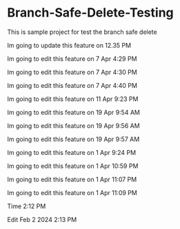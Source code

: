 # Branch-Safe-Delete-Testing
This is sample project for test the branch safe delete

Im going to update this feature on 12.35 PM

Im going to edit this feature on 7 Apr 4:29 PM

Im going to edit this feature on 7 Apr 4:30 PM

Im going to edit this feature on 7 Apr 4:40 PM

Im going to edit this feature on 11 Apr 9:23 PM

Im going to edit this feature on 19 Apr 9:54 AM

Im going to edit this feature on 19 Apr 9:56 AM

Im going to edit this feature on 19 Apr 9:57 AM

Im going to edit this feature on 1 Apr 9:24 PM

Im going to edit this feature on 1 Apr 10:59 PM

Im going to edit this feature on 1 Apr 11:07 PM

Im going to edit this feature on 1 Apr 11:09 PM

Time 2:12 PM

Edit Feb 2 2024 2:13 PM
